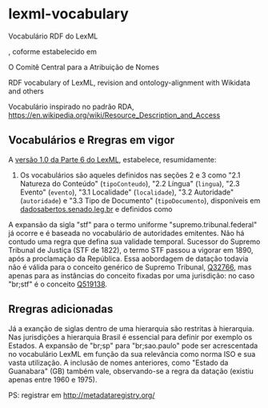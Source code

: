 # lexml-vocabulary
Vocabulário RDF do LexML



, coforme estabelecido em 

O Comitê Central para a Atribuição de Nomes

RDF vocabulary of LexML, revision and ontology-alignment with Wikidata and others

Vocabulário inspirado no padrão RDA, https://en.wikipedia.org/wiki/Resource_Description_and_Access
 
## Vocabulários e Rregras em vigor

A [versão 1.0 da Parte 6 do LexML](http://projeto.lexml.gov.br/documentacao/Parte-6-Vocabularios-Controlados.pdf), estabelece, resumidamente:

1. Os vocabulários são aqueles definidos nas seções 2 e 3 como "2.1 Natureza do Conteúdo" (`tipoConteudo`), "2.2 Língua" (`lingua`),  "2.3 Evento" (`evento`),  "3.1 Localidade" (`localidade`),  "3.2 Autoridade" (`autoridade`) e  "3.3 Tipo de Documento" (`tipoDocumento`), 
disponíveis em [dadosabertos.senado.leg.br](http://dadosabertos.senado.leg.br/dataset/vocabul-rios-controlados-da-urn-lex)  e definidos como 

A expansão da sigla "stf" para o termo uniforme "supremo.tribunal.federal" já ocorre e é baseada no vocabulário de autoridades emitentes. Não há contudo uma regra que defina sua validade temporal. Sucessor do Supremo Tribunal de Justiça (STF de 1822), o termo STF passou a vigorar em 1890, após a proclamação da República. Essa aobordagem de datação todavia não é válida para o conceito genérico de Supremo Tribunal, [Q32766](https://www.wikidata.org/wiki/Q32766), mas apenas para as instâncias do conceito fixadas por uma jurisdição: no caso "br;stf" é o conceito [Q519138](https://www.wikidata.org/wiki/Q519138).

## Rregras adicionadas

Já a exanção de siglas dentro de uma hierarquia são restritas à hierarquia. Nas jurisdições a hierarquia Brasil é essencial para definir por exemplo os Estados. A expansão de "br;sp" para "br;sao.paulo" pode ser acrescentada no vocabulário LexML em função da sua relevância como norma ISO e sua vasta utilização. A inclusão de nomes anteriores, como "Estado da Guanabara" (GB) também vale, observando-se a regra da datação (existiu apenas entre 1960 e 1975). 



PS: registrar em http://metadataregistry.org/


